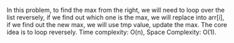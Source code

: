 In this problem, to find the max from the right, we will need to loop over the list reversely, if we find out which one is the max, we will replace into arr[i], if we find out the new max, we will use tmp value, update the max. The core idea is to loop reversely. Time complexity: O(n), Space Complexity: O(1).​
